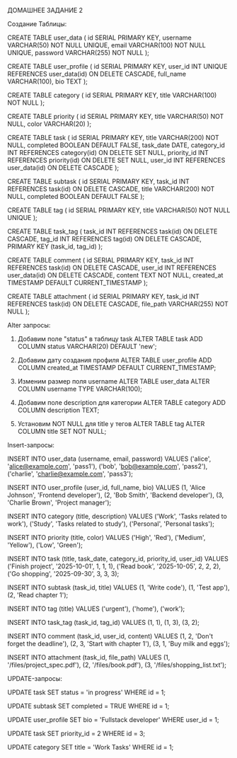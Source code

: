 
ДОМАШНЕЕ ЗАДАНИЕ 2


Создание Таблицы:



CREATE TABLE user_data (
    id SERIAL PRIMARY KEY,
    username VARCHAR(50) NOT NULL UNIQUE,
    email VARCHAR(100) NOT NULL UNIQUE,
    password VARCHAR(255) NOT NULL
);

CREATE TABLE user_profile (
    id SERIAL PRIMARY KEY,
    user_id INT UNIQUE REFERENCES user_data(id) ON DELETE CASCADE,
    full_name VARCHAR(100),
    bio TEXT
);

CREATE TABLE category (
    id SERIAL PRIMARY KEY,
    title VARCHAR(100) NOT NULL
);

CREATE TABLE priority (
    id SERIAL PRIMARY KEY,
    title VARCHAR(50) NOT NULL,
    color VARCHAR(20)
);

CREATE TABLE task (
    id SERIAL PRIMARY KEY,
    title VARCHAR(200) NOT NULL,
    completed BOOLEAN DEFAULT FALSE,
    task_date DATE,
    category_id INT REFERENCES category(id) ON DELETE SET NULL,
    priority_id INT REFERENCES priority(id) ON DELETE SET NULL,
    user_id INT REFERENCES user_data(id) ON DELETE CASCADE
);

CREATE TABLE subtask (
    id SERIAL PRIMARY KEY,
    task_id INT REFERENCES task(id) ON DELETE CASCADE,
    title VARCHAR(200) NOT NULL,
    completed BOOLEAN DEFAULT FALSE
);

CREATE TABLE tag (
    id SERIAL PRIMARY KEY,
    title VARCHAR(50) NOT NULL UNIQUE
);

CREATE TABLE task_tag (
    task_id INT REFERENCES task(id) ON DELETE CASCADE,
    tag_id INT REFERENCES tag(id) ON DELETE CASCADE,
    PRIMARY KEY (task_id, tag_id)
);

CREATE TABLE comment (
    id SERIAL PRIMARY KEY,
    task_id INT REFERENCES task(id) ON DELETE CASCADE,
    user_id INT REFERENCES user_data(id) ON DELETE CASCADE,
    content TEXT NOT NULL,
    created_at TIMESTAMP DEFAULT CURRENT_TIMESTAMP
);

CREATE TABLE attachment (
    id SERIAL PRIMARY KEY,
    task_id INT REFERENCES task(id) ON DELETE CASCADE,
    file_path VARCHAR(255) NOT NULL
);



Alter запросы:


1. Добавим поле "status" в таблицу task
ALTER TABLE task ADD COLUMN status VARCHAR(20) DEFAULT 'new';

2. Добавим дату создания профиля
ALTER TABLE user_profile ADD COLUMN created_at TIMESTAMP DEFAULT CURRENT_TIMESTAMP;

3. Изменим размер поля username
ALTER TABLE user_data ALTER COLUMN username TYPE VARCHAR(100);

4. Добавим поле description для категории
ALTER TABLE category ADD COLUMN description TEXT;

5. Установим NOT NULL для title у тегов
ALTER TABLE tag ALTER COLUMN title SET NOT NULL;


Insert-запросы:



INSERT INTO user_data (username, email, password) VALUES
('alice', 'alice@example.com', 'pass1'),
('bob', 'bob@example.com', 'pass2'),
('charlie', 'charlie@example.com', 'pass3');

INSERT INTO user_profile (user_id, full_name, bio) VALUES
(1, 'Alice Johnson', 'Frontend developer'),
(2, 'Bob Smith', 'Backend developer'),
(3, 'Charlie Brown', 'Project manager');

INSERT INTO category (title, description) VALUES
('Work', 'Tasks related to work'),
('Study', 'Tasks related to study'),
('Personal', 'Personal tasks');

INSERT INTO priority (title, color) VALUES
('High', 'Red'),
('Medium', 'Yellow'),
('Low', 'Green');

INSERT INTO task (title, task_date, category_id, priority_id, user_id) VALUES
('Finish project', '2025-10-01', 1, 1, 1),
('Read book', '2025-10-05', 2, 2, 2),
('Go shopping', '2025-09-30', 3, 3, 3);

INSERT INTO subtask (task_id, title) VALUES
(1, 'Write code'),
(1, 'Test app'),
(2, 'Read chapter 1');

INSERT INTO tag (title) VALUES
('urgent'), ('home'), ('work');

INSERT INTO task_tag (task_id, tag_id) VALUES
(1, 1),
(1, 3),
(3, 2);

INSERT INTO comment (task_id, user_id, content) VALUES
(1, 2, 'Don\'t forget the deadline'),
(2, 3, 'Start with chapter 1'),
(3, 1, 'Buy milk and eggs');

INSERT INTO attachment (task_id, file_path) VALUES
(1, '/files/project_spec.pdf'),
(2, '/files/book.pdf'),
(3, '/files/shopping_list.txt');


UPDATE-запросы:

UPDATE task 
SET status = 'in progress' 
WHERE id = 1;

UPDATE subtask 
SET completed = TRUE 
WHERE id = 1;

UPDATE user_profile 
SET bio = 'Fullstack developer' 
WHERE user_id = 1;

UPDATE task 
SET priority_id = 2 
WHERE id = 3;

UPDATE category 
SET title = 'Work Tasks' 
WHERE id = 1;



